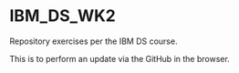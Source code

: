 # IBM_DS_WK2
Repository exercises per the IBM DS course.

This is to perform an update via the GitHub in the browser.

